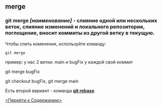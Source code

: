 ## merge

### **git merge *[наименование]*** - слияние одной или нескольких веток, слияние изменений и локального репозитория, поглощение, вносит коммиты из другой ветку в текущую.

Чтобы слить изменения, используйте команду:
```bash=
git merge
```
пример: у нас 2 ветки: main и bugFix у каждой свой коммит

git merge bugFix

git checkout bugFix, git merge main

Есть второй вариант - команда [**git rebase**](./rebase.md).

[<Перейти к Содержанию>](./readme.md)